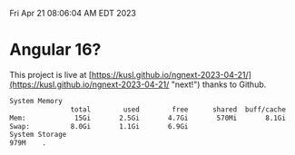 Fri Apr 21 08:06:04 AM EDT 2023

# Angular 16?


This project is live at [https://kusl.github.io/ngnext-2023-04-21/](https://kusl.github.io/ngnext-2023-04-21/ "next!") thanks to Github.

```bash
System Memory
               total        used        free      shared  buff/cache   available
Mem:            15Gi       2.5Gi       4.7Gi       570Mi       8.1Gi        11Gi
Swap:          8.0Gi       1.1Gi       6.9Gi
System Storage
979M	.
